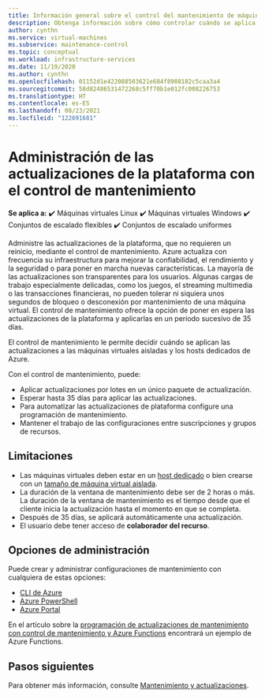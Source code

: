 ```yaml
---
title: Información general sobre el control del mantenimiento de máquinas virtuales de Azure mediante Azure Portal
description: Obtenga información sobre cómo controlar cuándo se aplica mantenimiento a las máquinas virtuales de Azure mediante el control de mantenimiento.
author: cynthn
ms.service: virtual-machines
ms.subservice: maintenance-control
ms.topic: conceptual
ms.workload: infrastructure-services
ms.date: 11/19/2020
ms.author: cynthn
ms.openlocfilehash: 01152d1e422088503621e684f8908182c5caa3a4
ms.sourcegitcommit: 58d82486531472268c5ff70b1e012fc008226753
ms.translationtype: HT
ms.contentlocale: es-ES
ms.lasthandoff: 08/23/2021
ms.locfileid: "122691681"
---
```

# <a name="managing-platform-updates-with-maintenance-control"></a>Administración de las actualizaciones de la plataforma con el control de mantenimiento 

**Se aplica a:** :heavy_check_mark: Máquinas virtuales Linux :heavy_check_mark: Máquinas virtuales Windows :heavy_check_mark: Conjuntos de escalado flexibles :heavy_check_mark: Conjuntos de escalado uniformes

Administre las actualizaciones de la plataforma, que no requieren un reinicio, mediante el control de mantenimiento. Azure actualiza con frecuencia su infraestructura para mejorar la confiabilidad, el rendimiento y la seguridad o para poner en marcha nuevas características. La mayoría de las actualizaciones son transparentes para los usuarios. Algunas cargas de trabajo especialmente delicadas, como los juegos, el streaming multimedia o las transacciones financieras, no pueden tolerar ni siquiera unos segundos de bloqueo o desconexión por mantenimiento de una máquina virtual. El control de mantenimiento ofrece la opción de poner en espera las actualizaciones de la plataforma y aplicarlas en un período sucesivo de 35 días. 

El control de mantenimiento le permite decidir cuándo se aplican las actualizaciones a las máquinas virtuales aisladas y los hosts dedicados de Azure.

Con el control de mantenimiento, puede:
- Aplicar actualizaciones por lotes en un único paquete de actualización.
- Esperar hasta 35 días para aplicar las actualizaciones. 
- Para automatizar las actualizaciones de plataforma configure una programación de mantenimiento.
- Mantener el trabajo de las configuraciones entre suscripciones y grupos de recursos. 

## <a name="limitations"></a>Limitaciones

- Las máquinas virtuales deben estar en un [host dedicado](./dedicated-hosts.md) o bien crearse con un [tamaño de máquina virtual aislada](isolation.md).
- La duración de la ventana de mantenimiento debe ser de 2 horas o más. La duración de la ventana de mantenimiento es el tiempo desde que el cliente inicia la actualización hasta el momento en que se completa. 
- Después de 35 días, se aplicará automáticamente una actualización.
- El usuario debe tener acceso de **colaborador del recurso**.

## <a name="management-options"></a>Opciones de administración

Puede crear y administrar configuraciones de mantenimiento con cualquiera de estas opciones:

- [CLI de Azure](maintenance-control-cli.md)
- [Azure PowerShell](maintenance-control-powershell.md)
- [Azure Portal](maintenance-control-portal.md)

En el artículo sobre la [programación de actualizaciones de mantenimiento con control de mantenimiento y Azure Functions](https://github.com/Azure/azure-docs-powershell-samples/tree/master/maintenance-auto-scheduler) encontrará un ejemplo de Azure Functions.

## <a name="next-steps"></a>Pasos siguientes

Para obtener más información, consulte [Mantenimiento y actualizaciones](maintenance-and-updates.md).
